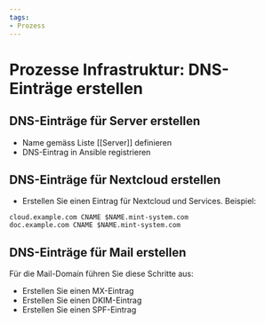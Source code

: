 ```yaml
---
tags:
- Prozess
---
```


# Prozesse Infrastruktur: DNS-Einträge erstellen

## DNS-Einträge für Server erstellen

* Name gemäss Liste [[Server]] definieren
* DNS-Eintrag in Ansible registrieren

## DNS-Einträge für Nextcloud erstellen

* Erstellen Sie einen Eintrag für Nextcloud und Services. Beispiel:
```
cloud.example.com CNAME $NAME.mint-system.com
doc.example.com CNAME $NAME.mint-system.com
```
## DNS-Einträge für Mail erstellen

Für die Mail-Domain führen Sie diese Schritte aus:
* Erstellen Sie einen MX-Eintrag
* Erstellen Sie einen DKIM-Eintrag
* Erstellen Sie einen SPF-Eintrag